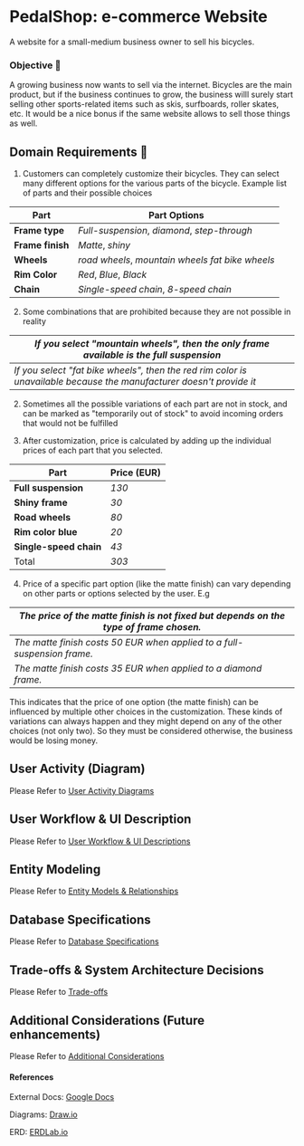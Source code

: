 # PedalShop: e-commerce Website
A website for a small-medium business owner to sell his bicycles.

### Objective 📌 
A growing business now wants to sell via the internet. Bicycles are the main product, but if the business continues to grow, the business willl surely start selling other sports-related items such as skis, surfboards, roller skates, etc. It would be a nice bonus if the same website allows to sell those things as well.

## Domain Requirements 📝
1. Customers can completely customize their bicycles. They can select many different options for the various parts of the bicycle.
Example list of parts and their possible choices

| Part             | Part Options            |
|------------------|-------------------------|
| **Frame type**   | _Full-suspension_, _diamond_, _step-through_     |
| **Frame finish** | _Matte_, _shiny_        |
| **Wheels** | _road wheels_, _mountain wheels_ _fat bike wheels_     |
| **Rim Color** | _Red_, _Blue_, _Black_    |
| **Chain** | _Single-speed chain_, _8-speed chain_    |

2. Some combinations that are prohibited because they are not possible in reality

| _If you select "mountain wheels", then the only frame available is the full suspension_             |
|---------------------------------------------|
| _If you select "fat bike wheels", then the red rim color is unavailable because the manufacturer doesn't provide it_ |

2. Sometimes all the possible variations of each part are not in stock, and can be marked as "temporarily out of stock" to avoid incoming orders that would not be  fulfilled

3. After customization, price is calculated by adding up the individual prices of each part that you selected. 

| Part                   | Price (EUR) |
|------------------------|-------------|
| **Full suspension**    | _130_ |
| **Shiny frame**        | _30_  |
| **Road wheels**        | _80_  |
| **Rim color blue**     | _20_  |
| **Single-speed chain** | _43_  |
|   Total                | _303_ |


4. Price of a specific part option (like the matte finish) can vary depending on other parts or options selected by the user. E.g

| _The price of the matte finish is not fixed but depends on the type of frame chosen._    |
|----------------------------------------|
| _The matte finish costs 50 EUR when applied to a full-suspension frame._ |
| _The matte finish costs 35 EUR when applied to a diamond frame._ |

This indicates that the price of one option (the matte finish) can be influenced by multiple other choices in the customization. These kinds of variations can always happen and they might depend on any of the other choices (not only two). So they must be considered otherwise, the business would be losing money.

## User Activity (Diagram) 
Please Refer to [User Activity Diagrams](user-activity.md)

## User Workflow & UI Description
Please Refer to [User Workflow & UI Descriptions](workflow-and-ui.md)

## Entity Modeling
Please Refer to [Entity Models & Relationships](model-summary.md)

## Database Specifications
Please Refer to [Database Specifications](schema.md)

## Trade-offs & System Architecture Decisions
Please Refer to [Trade-offs](trade-offs.md)

## Additional Considerations (Future enhancements)
Please Refer to [Additional Considerations](additional-considerations.md)


#### References
External Docs: [Google Docs](https://docs.google.com/document/d/1eHt-meEFR0RT5fYn_ZkV6Xir2xGv3pEIgjMF2tSoPDo/edit?usp=sharing)

Diagrams: [Draw.io](https://drive.google.com/file/d/1aZhMe5tZ7lft6Lw4LWvkbSwqRxQWcGQ_/view?usp=sharing)

ERD: [ERDLab.io](https://erdlab.page.link/incazTcpLfNqovYt9)